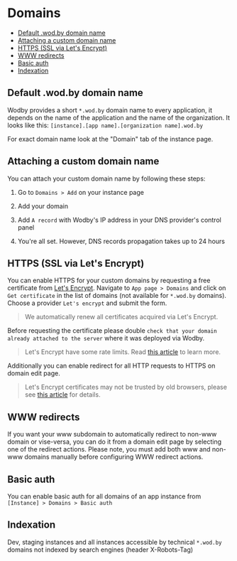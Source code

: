 # Domains

* [Default .wod.by domain name](#default-wodby-domain-name)
* [Attaching a custom domain name](#default-wodby-domain-name)
* [HTTPS (SSL via Let's Encrypt)](#https-ssl-via-lets-encrypt)
* [WWW redirects](#www-redirects)
* [Basic auth](#basic-auth)
* [Indexation](#indexation)

## Default .wod.by domain name

Wodby provides a short `*.wod.by` domain name to every application, it depends on the name of the application and the name of the organization. It looks like this: `[instance].[app name].[organization name].wod.by`

For exact domain name look at the "Domain" tab of the instance page.  

## Attaching a custom domain name

You can attach your custom domain name by following these steps:

1. Go to `Domains > Add` on your instance page

2. Add your domain

3. Add `A record` with Wodby's IP address in your DNS provider's control panel

4. You're all set. However, DNS records propagation takes up to 24 hours
 
## HTTPS (SSL via Let's Encrypt)
 
You can enable HTTPS for your custom domains by requesting a free certificate from <a href="https://letsencrypt.org" target="_blank">Let's Encrypt</a>. Navigate to `App page > Domains` and click on `Get certificate` in the list of domains (not available for `*.wod.by` domains). Choose a provider `Let's encrypt` and submit the form. 
 
> We automatically renew all certificates acquired via Let's Encrypt.
 
Before requesting the certificate please double `check that your domain already attached to the server` where it was deployed via Wodby.  
 
> Let's Encrypt have some rate limits. Read <a href="https://community.letsencrypt.org/t/rate-limits-for-lets-encrypt/6769" target="_blank">this article</a> to learn more.

Additionally you can enable redirect for all HTTP requests to HTTPS on domain edit page.

> Let's Encrypt certificates may not be trusted by old browsers, please see <a href="https://community.letsencrypt.org/t/which-browsers-and-operating-systems-support-lets-encrypt/4394" target="_blank">this article</a> for details.

## WWW redirects

If you want your www subdomain to automatically redirect to non-www domain or vise-versa, you can do it from a domain edit page by selecting one of the redirect actions. Please note, you must add both www and non-www domains manually before configuring WWW redirect actions.

## Basic auth

You can enable basic auth for all domains of an app instance from `[Instance] > Domains > Basic auth`

## Indexation

Dev, staging instances and all instances accessible by technical `*.wod.by` domains not indexed by search engines (header X-Robots-Tag)